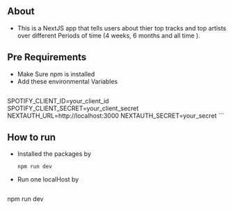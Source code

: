 ## About
- This is a NextJS app that tells users about thier top tracks and top artists over different Periods of time (4 weeks, 6 months and all time ). 

## Pre Requirements 
- Make Sure npm is installed
- Add these environmental Variables
  ```
SPOTIFY_CLIENT_ID=your_client_id
SPOTIFY_CLIENT_SECRET=your_client_secret
NEXTAUTH_URL=http://localhost:3000
NEXTAUTH_SECRET=your_secret
    ```   
  
## How to run 

- Installed the packages by
  ```
  npm run dev
  ```
- Run one localHost by
  ```
npm run dev 

  ```
